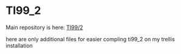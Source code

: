# TI99_2

Main repository is here: 
[TI99/2](https://gitlab.com/pnru/ti99/tree/master/ti99_2)

here are only additional files for easier compling ti99_2 on my
trellis installation
